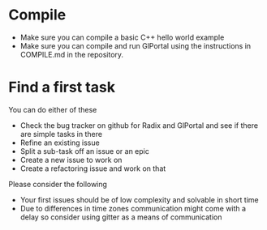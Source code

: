 # Compile
- Make sure you can compile a basic C++ hello world example
- Make sure you can compile and run GlPortal using the instructions in COMPILE.md in the repository.

# Find a first task
You can do either of these

- Check the bug tracker on github for Radix and GlPortal and see if there are simple tasks in there
- Refine an existing issue
- Split a sub-task off an issue or an epic
- Create a new issue to work on
- Create a refactoring issue and work on that

Please consider the following

- Your first issues should be of low complexity and solvable in short time
- Due to differences in time zones communication might come with a delay so consider using gitter as a means of communication
